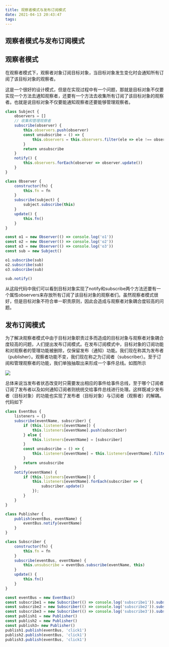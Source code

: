 ```yaml
---
title: 观察者模式与发布订阅模式
date: 2021-04-13 20:43:47
tags:
---
```

## 观察者模式与发布订阅模式

## 观察者模式

在观察者模式下，观察者对象订阅目标对象，当目标对象发生变化时会通知所有订阅了该目标对象的观察者。

这是一个很好的设计模式，但是在实现过程中有一个问题，那就是目标对象不仅要实现一个方法去通知观察者，还要有一个方法去收集所有订阅了该目标对象的观察者。也就是说目标对象不仅要能通知观察者还要能够管理观察者。

```javascript
class Subject {
    observers = []
    // 收集和管理观察者
    subscribe(observer) {
        this.observers.push(observer)
        const unsubscribe = () => {
            this.observers = this.observers.filter(ele => ele !== observer)
        }
        return unsubscribe
    }
    notify() {
        this.observers.forEach(observer => observer.update())
    }
}

class Observer {
    constructor(fn) {
        this.fn = fn
    }
    subscribe(subject) {
        subject.subscribe(this)
    }
    update() {
        this.fn()
    }
}

const o1 = new Observer(() => console.log('o1'))
const o2 = new Observer(() => console.log('o2'))
const o3 = new Observer(() => console.log('o3'))
const sub = new Subject()

o1.subscribe(sub)
o2.subscribe(sub)
o3.subscribe(sub)

sub.notify()

```

从这段代码中我们可以看到目标对象实现了notify和subscribe两个方法还要有一个属性observers来存放所有订阅了该目标对象的观察者们。虽然观察者模式很好，但是目标对象不符合单一职责原则，因此会造成与观察者对象耦合度较高的问题。

## 发布订阅模式

为了解决观察者模式中由于目标对象职责过多而造成的目标对象与观察者对象耦合度较高的问题，人们提出发布订阅模式。在发布订阅模式中，目标对象的订阅功能和对观察者的管理功能被删除，仅保留发布（通知）功能。我们现在称其为发布者（publisher）。观察者功能不变，我们现在称之为订阅者（subscriber）。至于订阅和管理观察者的功能，我们单独抽取出来形成一个事件总线。如图所示

![](./imgs/发布订阅.png)

总体来说当发布者状态改变时只需要发出相应的事件给事件总线，至于哪个订阅者订阅了发布者以及如何通知订阅者则统统交给事件总线进行处理。这样既减少发布者（目标对象）的功能也实现了发布者（目标对象）与订阅者（观察者）的解耦。代码如下

```javascript
class EventBus {
    listeners = {}
    subscribe(eventName, subscriber) {
        if (this.listeners[eventName]) {
            this.listeners[eventName].push(subscriber)
        } else {
            this.listeners[eventName] = [subscriber]
        }
        const unsubscribe = () => {
            this.listeners[eventName] = this.listeners[eventName].filter(ele => ele !== subscriber)
        }
        return unsubscribe
    }
    notify(eventName) {
        if (this.listeners[eventName]) {
            this.listeners[eventName].forEach(subscriber => {
                subscriber.update()
            });
        }
    }
}

class Publisher {
    publish(eventBus, eventName) {
        eventBus.notify(eventName)
    }
}

class Subscriber {
    constructor(fn) {
        this.fn = fn
    }
    subscribe(eventBus, eventName) {
        this.unsubscribe = eventBus.subscribe(eventName, this)
    }
    update() {
        this.fn()
    }
}

const eventBus = new EventBus()
const subscribe1 = new Subscriber(() => console.log('subscribe1')).subscribe(eventBus, 'click1')
const subscribe2 = new Subscriber(() => console.log('subscribe2')).subscribe(eventBus, 'click1')
const subscribe3 = new Subscriber(() => console.log('subscribe3')).subscribe(eventBus, 'click1')
const publish1 = new Publisher()
const publish2 = new Publisher()
const publish3= new Publisher()
publish1.publish(eventBus, 'click1')
publish2.publish(eventBus, 'click1')
publish3.publish(eventBus, 'click1')
```
